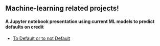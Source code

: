 ## Machine-learning related projects!


#### A Jupyter notebook presentation using current ML models to predict defaults on credit
- [To Default or to not Default](https://github.com/fredjoonpark/machine-learning/blob/master/jupyter_demos/default_analysis.ipynb)
